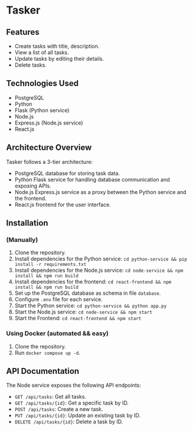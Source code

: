 # Tasker

## Features

- Create tasks with title, description.
- View a list of all tasks.
- Update tasks by editing their details.
- Delete tasks.

## Technologies Used

- PostgreSQL
- Python
- Flask (Python service)
- Node.js
- Express.js (Node.js service)
- React.js

## Architecture Overview

Tasker follows a 3-tier architecture:
- PostgreSQL database for storing task data.
- Python Flask service for handling database communication and exposing APIs.
- Node.js Express.js service as a proxy between the Python service and the frontend.
- React.js frontend for the user interface.

## Installation
### (Manually)
1. Clone the repository.
2. Install dependencies for the Python service: `cd python-service && pip install -r requirements.txt`
3. Install dependencies for the Node.js service: `cd node-service && npm install && npm run build`
4. Install dependencies for the frontend: `cd react-frontend && npm install && npm run build`
5. Set up the PostgreSQL database as schema in file `database`.
6. Configure `.env` file for each service.
7. Start the Python service: `cd python-service && python app.py`
8. Start the Node.js service: `cd node-service && npm start`
9. Start the Frontend: `cd react-frontend && npm start`
### Using Docker (automated && easy)
1. Clone the repository.
2. Run `docker compose up -d`.

## API Documentation

The Node service exposes the following API endpoints:

- `GET /api/tasks`: Get all tasks.
- `GET /api/tasks/{id}`: Get a specific task by ID.
- `POST /api/tasks`: Create a new task.
- `PUT /api/tasks/{id}`: Update an existing task by ID.
- `DELETE /api/tasks/{id}`: Delete a task by ID.